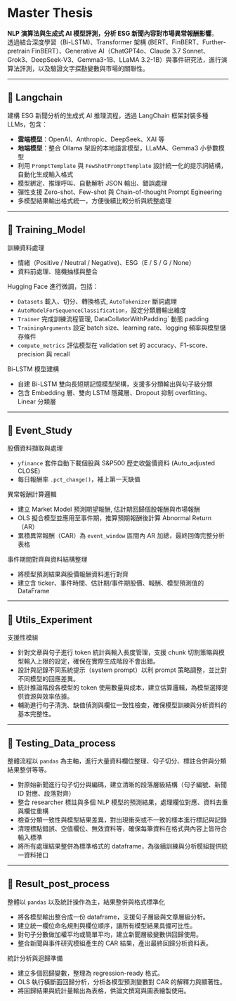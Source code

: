 # Master Thesis

**NLP 演算法與生成式 AI 模型評測，分析 ESG 新聞內容對市場異常報酬影響**。  
透過結合深度學習（Bi-LSTM)、Transformer 架構 (BERT、FinBERT、Further-pretrain FinBERT）、Generative AI（ChatGPT4o、Claude 3.7 Sonnet、Grok3、DeepSeek-V3、Gemma3-1B、LLaMA 3.2-1B）與事件研究法，進行演算法評測，以及驗證文字探勘變數與市場的關聯性。

---
## 📁 Langchain  
建構 ESG 新聞分析的生成式 AI 推理流程，透過 LangChain 框架封裝多種 LLMs，包含：
- **雲端模型**：OpenAI、Anthropic、DeepSeek、XAI 等
- **地端模型**：整合 Ollama 架設的本地語言模型，LLaMA、Gemma3 小參數模型
- 利用 `PromptTemplate` 與 `FewShotPromptTemplate` 設計統一化的提示詞結構，自動化生成輸入格式  
- 模型綁定、推理呼叫、自動解析 JSON 輸出、錯誤處理
- 彈性支援 Zero-shot、Few-shot 與 Chain-of-thought Prompt Egineering
- 多模型結果輸出格式統一，方便後續比較分析與統整處理

---

## 📁 Training_Model  
訓練資料處理
- 情緒（Positive / Neutral / Negative)、ESG（E / S / G / None）
- 資料前處理、隨機抽樣與整合

Hugging Face 進行微調，包括：
- `Datasets` 載入、切分、轉換格式, `AutoTokenizer` 斷詞處理
- `AutoModelForSequenceClassification`，設定分類層輸出維度
- `Trainer` 完成訓練流程管理, DataCollatorWithPadding` 動態 padding
- `TrainingArguments` 設定 batch size、learning rate、logging 頻率與模型儲存條件
- `compute_metrics` 評估模型在 validation set 的 accuracy、F1-score、precision 與 recall

Bi-LSTM 模型建構  
- 自建 Bi-LSTM 雙向長短期記憶模型架構，支援多分類輸出與句子級分類
- 包含 Embedding 層、雙向 LSTM 隱藏層、Dropout 抑制 overfitting、Linear 分類層



---
## 📁 Event_Study  
股價資料擷取與處理
- `yfinance` 套件自動下載個股與 S&P500 歷史收盤價資料 (Auto_adjusted CLOSE)
- 每日報酬率 `.pct_change()`，補上第一天缺值

異常報酬計算邏輯
- 建立 Market Model 預測期望報酬, 估計期回歸個股報酬與市場報酬
- OLS 擬合模型並應用至事件期，推算預期報酬後計算 Abnormal Return（AR）
- 累積異常報酬（CAR）為 `event_window` 區間內 AR 加總，最終回傳完整分析表格

事件期間對齊與資料結構整理 
- 將模型預測結果與股價報酬資料進行對齊
- 建立含 ticker、事件時間、估計期/事件期股價、報酬、模型預測值的 DataFrame

---
## 📁 Utils_Experiment  
支援性模組
- 針對文章與句子進行 token 統計與輸入長度管理，支援 chunk 切割策略與模型輸入上限的設定，確保在實際生成階段不會出錯。
- 設計與記錄不同系統提示（system prompt）以利 prompt 策略調整，並比對不同模型的回應差異。
- 統計推論階段各模型的 token 使用數量與成本，建立估算邏輯，為模型選擇提供資源與效率依據。
- 輔助進行句子清洗、缺值偵測與欄位一致性檢查，確保模型訓練與分析資料的基本完整性。



---

## 📁 Testing_Data_process  
整體流程以 `pandas` 為主軸，進行大量資料欄位整理、句子切分、標註合併與分類結果整併等等。
- 對原始新聞進行句子切分與編碼，建立清晰的段落層級結構（句子編號、新聞 ID 對應、段落對齊）
- 整合 researcher 標註與多個 NLP 模型的預測結果，處理欄位對應、資料去重與欄位重構
- 檢查分類一致性與模型結果差異，對出現衝突或不一致的樣本進行標記與記錄
- 清理標點錯誤、空值欄位、無效資料等，確保每筆資料在格式與內容上皆符合輸入標準
- 將所有處理結果整併為標準格式的 dataframe，為後續訓練與分析模組提供統一資料接口
  
---

## 📁 Result_post_process
整體以 `pandas` 以及統計操作為主，結果整併與格式標準化 
- 將各模型輸出整合成一份 dataframe，支援句子層級與文章層級分析。
- 建立統一欄位命名規則與欄位順序，讓所有模型結果具備可比性。
- 對句子分數做加權平均或簡單平均，建立新聞層級變數供回歸使用。
- 整合新聞與事件研究模組產生的 CAR 結果，產出最終回歸分析資料表。
  
統計分析與迴歸準備  
- 建立多個回歸變數，整理為 regression-ready 格式。
- OLS 執行橫斷面回歸分析，分析各模型預測變數對 CAR 的解釋力與顯著性。
- 將回歸結果與統計量輸出為表格，供論文撰寫與圖表繪製使用。

